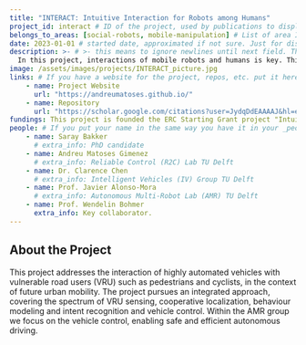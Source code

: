 ```yaml
---
title: "INTERACT: Intuitive Interaction for Robots among Humans"
project_id: interact # ID of the project, used by publications to display in this project.
belongs_to_areas: [social-robots, mobile-manipulation] # List of area IDs, separated by commas.
date: 2023-01-01 # started date, approximated if not sure. Just for display purposes and ordering
description: >- # >- this means to ignore newlines until next field. This is the project description, displayed in the project's card"
  In this project, interactions of mobile robots and humans is key. This concept is considered on multiple spatio-temporal granularities ranging from individual interactions to the macro interaction of a robot fleet with humans, and from short term (local) to long term (global) effects of the interaction. 
image: /assets/images/projects/INTERACT_picture.jpg
links: # If you have a website for the project, repos, etc. put it here.
    - name: Project Website
      url: "https://andreumatoses.github.io/"
    - name: Repository
      url: "https://scholar.google.com/citations?user=JydqDdEAAAAJ&hl=en&inst=6173373803492361994&oi=ao"
fundings: This project is founded the ERC Starting Grant project "Intuitive Interaction for Humans among Robots (INTERACT)". 
people: # If you put your name in the same way you have it in your _people entry, your preferred link will be added. extra_info is optional.
    - name: Saray Bakker 
      # extra_info: PhD candidate
    - name: Andreu Matoses Gimenez
      # extra_info: Reliable Control (R2C) Lab TU Delft
    - name: Dr. Clarence Chen
      # extra_info: Intelligent Vehicles (IV) Group TU Delft
    - name: Prof. Javier Alonso-Mora
      # extra_info: Autonomous Multi-Robot Lab (AMR) TU Delft
    - name: Prof. Wendelin Bohmer 
      extra_info: Key collaborator.
---
```

<!-- Here you put the main body of the page, in markdown. You can also mix in html, or change this .md to .html -->
<!-- The fields of People, Funding, Links and Publications will be generated automatically -->

## About the Project

This project addresses the interaction of highly automated vehicles with vulnerable road users (VRU) such as pedestrians and cyclists, in the context of future urban mobility. The project pursues an integrated approach, covering the spectrum of VRU sensing, cooperative localization, behaviour modeling and intent recognition and vehicle control. Within the AMR group we focus on the vehicle control, enabling safe and efficient autonomous driving.
